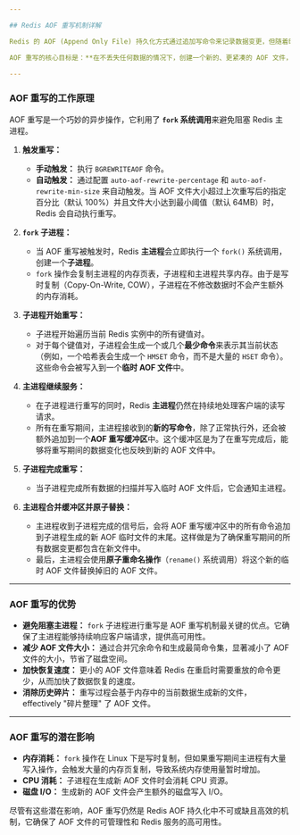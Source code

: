 ```yaml
---

## Redis AOF 重写机制详解

Redis 的 AOF (Append Only File) 持久化方式通过追加写命令来记录数据变更，但随着时间推移，AOF 文件会变得越来越大，包含大量冗余的命令。例如，对同一个键多次执行 `SET` 命令，最终只有最后一个 `SET` 命令是有效的。为了解决这个问题，Redis 引入了 **AOF 重写 (AOF Rewrite)** 机制。

AOF 重写的核心目标是：**在不丢失任何数据的情况下，创建一个新的、更紧凑的 AOF 文件，以最小的命令集合来表示当前 Redis 实例中的数据状态。**

---
```


### AOF 重写的工作原理

AOF 重写是一个巧妙的异步操作，它利用了 **`fork` 系统调用**来避免阻塞 Redis 主进程。

1.  **触发重写：**
    * **手动触发：** 执行 `BGREWRITEAOF` 命令。
    * **自动触发：** 通过配置 `auto-aof-rewrite-percentage` 和 `auto-aof-rewrite-min-size` 来自动触发。当 AOF 文件大小超过上次重写后的指定百分比（默认 100%）并且文件大小达到最小阈值（默认 64MB）时，Redis 会自动执行重写。

2.  **`fork` 子进程：**
    * 当 AOF 重写被触发时，Redis **主进程**会立即执行一个 `fork()` 系统调用，创建一个**子进程**。
    * `fork` 操作会复制主进程的内存页表，子进程和主进程共享内存。由于是写时复制（Copy-On-Write, COW），子进程在不修改数据时不会产生额外的内存消耗。

3.  **子进程开始重写：**
    * 子进程开始遍历当前 Redis 实例中的所有键值对。
    * 对于每个键值对，子进程会生成一个或几个**最少命令**来表示其当前状态（例如，一个哈希表会生成一个 `HMSET` 命令，而不是大量的 `HSET` 命令）。这些命令会被写入到一个**临时 AOF 文件**中。

4.  **主进程继续服务：**
    * 在子进程进行重写的同时，Redis **主进程**仍然在持续地处理客户端的读写请求。
    * 所有在重写期间，主进程接收到的**新的写命令**，除了正常执行外，还会被额外追加到一个**AOF 重写缓冲区**中。这个缓冲区是为了在重写完成后，能够将重写期间的数据变化也反映到新的 AOF 文件中。

5.  **子进程完成重写：**
    * 当子进程完成所有数据的扫描并写入临时 AOF 文件后，它会通知主进程。

6.  **主进程合并缓冲区并原子替换：**
    * 主进程收到子进程完成的信号后，会将 AOF 重写缓冲区中的所有命令追加到子进程生成的新 AOF 临时文件的末尾。这样做是为了确保重写期间的所有数据变更都包含在新文件中。
    * 最后，主进程会使用**原子重命名操作**（`rename()` 系统调用）将这个新的临时 AOF 文件替换掉旧的 AOF 文件。

---

### AOF 重写的优势

* **避免阻塞主进程：** `fork` 子进程进行重写是 AOF 重写机制最关键的优点。它确保了主进程能够持续响应客户端请求，提供高可用性。
* **减少 AOF 文件大小：** 通过合并冗余命令和生成最简命令集，显著减小了 AOF 文件的大小，节省了磁盘空间。
* **加快恢复速度：** 更小的 AOF 文件意味着 Redis 在重启时需要重放的命令更少，从而加快了数据恢复的速度。
* **消除历史碎片：** 重写过程会基于内存中的当前数据生成新的文件， effectively "碎片整理" 了 AOF 文件。

---

### AOF 重写的潜在影响

* **内存消耗：** `fork` 操作在 Linux 下是写时复制，但如果重写期间主进程有大量写入操作，会触发大量的内存页复制，导致系统内存使用量暂时增加。
* **CPU 消耗：** 子进程在生成新 AOF 文件时会消耗 CPU 资源。
* **磁盘 I/O：** 生成新的 AOF 文件会产生额外的磁盘写入 I/O。

尽管有这些潜在影响，AOF 重写仍然是 Redis AOF 持久化中不可或缺且高效的机制，它确保了 AOF 文件的可管理性和 Redis 服务的高可用性。